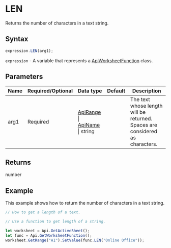 # LEN

Returns the number of characters in a text string.

## Syntax

```javascript
expression.LEN(arg1);
```

`expression` - A variable that represents a [ApiWorksheetFunction](../ApiWorksheetFunction.md) class.

## Parameters

| **Name** | **Required/Optional** | **Data type** | **Default** | **Description** |
| ------------- | ------------- | ------------- | ------------- | ------------- |
| arg1 | Required | [ApiRange](../../ApiRange/ApiRange.md) \| [ApiName](../../ApiName/ApiName.md) \| string |  | The text whose length will be returned. Spaces are considered as characters. |

## Returns

number

## Example

This example shows how to return the number of characters in a text string.

```javascript editor-xlsx
// How to get a length of a text.

// Use a function to get length of a string.

let worksheet = Api.GetActiveSheet();
let func = Api.GetWorksheetFunction();
worksheet.GetRange("A1").SetValue(func.LEN("Online Office"));
```
